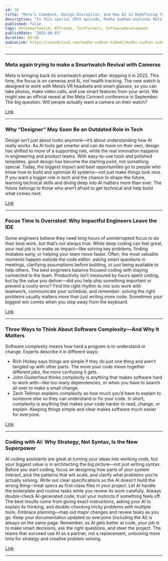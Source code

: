 ```yaml
---
id: 20
title: "Meta’s Comeback, Design Disruption, and How AI is Redefining Tech Skills"
description: "In this special 20th episode, Madhu Sudhan explores Meta’s surprising smartwatch comeback, why “designer” might become an outdated job title, the myth of endless focus time for engineers, three ways to tackle software complexity, and how coding with AI turns strategy into your real superpower. Dive in for crisp insights on tech’s fast-changing landscape!"
published: false
tags: MetaSmartwatch, AITrends, TechCareers, SoftwareDevelopment
publishDate: "2025-08-03"
duration: 06:09
audioLink: https://soundcloud.com/madhu-sudhan-subedi/madhu-sudhan-subedi-tech-weekly-twenty-episode
---
```



---

### **Meta again trying to make a Smartwatch Revival with Cameras**

Meta is bringing back its smartwatch project after stopping it in 2022. This time, the focus is on cameras and AI, not health tracking. The new watch is designed to work with Meta’s VR headsets and smart glasses, so you can take photos, make video calls, and use smart features from your wrist. We might see an official reveal at the Meta Connect conference in September. The big question: Will people actually want a camera on their watch?

[Link](https://9to5google.com/2025/07/28/meta-smartwatch-plans-revived)

---

### **Why “Designer” May Soon Be an Outdated Role in Tech**

Design isn’t just about looks anymore—it’s about understanding how AI really works. As AI tools get smarter and can do more on their own, design has shifted to more of a supporting role, while the real innovation happens in engineering and product teams. With easy-to-use tools and polished templates, good design has become the starting point, not something special.
Today, the biggest impact and best opportunities go to people who know how to build and optimize AI systems—not just make things look nice. If you want a bigger role in tech and the chance to shape the future, learning technical skills and diving deep into AI matters more than ever. The future belongs to those who aren’t afraid to get technical and help build what comes next.

[Link](https://www.suffsyed.com/futurememo/why-im-leaving-design)

---

### **Focus Time Is Overrated: Why Impactful Engineers Leave the IDE**

Some engineers believe they need long hours of uninterrupted focus to do their best work, but that’s not always true. While deep coding can feel great, your real job is to make an impact—like solving key problems, finding mistakes early, or helping your team move faster. Often, the most valuable moments happen outside the code editor: asking smart questions in meetings, clarifying assumptions before building, or just being available to help others.
The best engineers balance focused coding with staying connected to the team. Productivity isn’t measured by hours spent coding, but by the value you deliver—did you help ship something important or prevent a costly error? Find the right rhythm to mix solo work with teamwork, communicate your schedule, and remember: solving the right problems usually matters more than just writing more code. Sometimes your biggest win comes when you step away from the keyboard.

[Link](https://jola.dev/posts/enough-focus-time)

---

### **Three Ways to Think About Software Complexity—And Why It Matters**

Software complexity means how hard a program is to understand or change. Experts describe it in different ways:
* Rich Hickey says things are simple if they do just one thing and aren’t tangled up with other parts. The more your code mixes together different jobs, the more confusing it gets.
* John Ousterhout thinks complexity is anything that makes software hard to work with—like too many dependencies, or when you have to search all over to make a small change.
* Zach Tellman explains complexity as how much you’d have to explain to someone else so they can understand or fix your code.
In short, complexity is anything that makes your code harder to read, change, or explain. Keeping things simple and clear makes software much easier for everyone.

[Link](https://typesanitizer.com/blog/complexity-definitions.html)

---

### **Coding with AI: Why Strategy, Not Syntax, Is the New Superpower**

AI coding assistants are great at turning your ideas into working code, but your biggest value is in architecting the big picture—not just writing syntax. Before you start coding, focus on designing how parts of your system interact, pick the patterns that will scale, and clarify what problems you’re actually solving. Write out clear specifications so the AI doesn’t build the wrong thing—treat specs as first-class files in your project.
Let AI handle the boilerplate and routine tasks while you review its work carefully. Always double-check AI-generated code; trust your instincts if something feels off. The best results come from giving exact instructions, asking your AI to explain its thinking, and double-checking tricky problems with multiple tools.
Embrace planning—map out major changes and review tasks as you go. Keep your documentation updated so everyone (including the AI) is always on the same page. Remember, as AI gets better at code, your job is to make smart decisions, ask the right questions, and steer the project. The teams that succeed use AI as a partner, not a replacement, unlocking more time for strategy and creative problem solving.

[Link](https://sajalsharma.com/posts/effective-ai-coding/)

---
